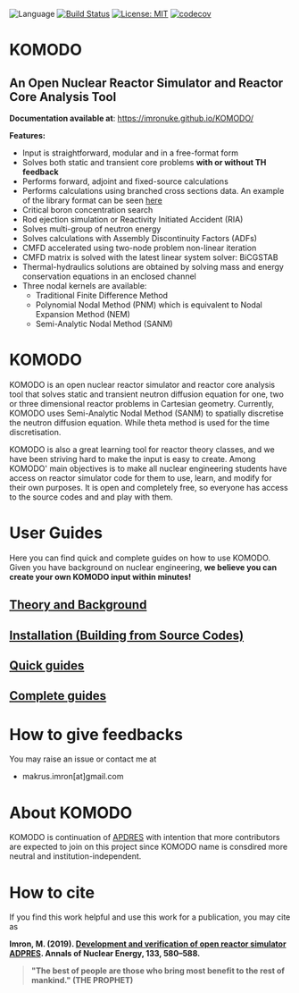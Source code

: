 ![Language](https://raw.githubusercontent.com/imronuke/KOMODO/master/docs/images/fortran.png) [![Build Status](https://travis-ci.com/imronuke/KOMODO.svg?branch=master)](https://travis-ci.com/imronuke/KOMODO) [![License: MIT](https://img.shields.io/badge/License-MIT-yellow.svg)](https://github.com/imronuke/KOMODO/blob/master/LICENSE)  [![codecov](https://codecov.io/gh/imronuke/KOMODO/branch/master/graph/badge.svg)](https://codecov.io/gh/imronuke/KOMODO)

# KOMODO
## An Open Nuclear Reactor Simulator and Reactor Core Analysis Tool 

**Documentation available at**: https://imronuke.github.io/KOMODO/

**Features:**
* Input is straightforward, modular and in a free-format form
* Solves both static and transient core problems **with or without TH feedback**
* Performs forward, adjoint and fixed-source calculations
* Performs calculations using branched cross sections data. An example of the library format can be seen [here](https://github.com/imronuke/KOMODO/blob/master/smpl/xsec/SERPENT_CMM/m40.tab)
* Critical boron concentration search
* Rod ejection simulation or Reactivity Initiated Accident (RIA)
* Solves multi-group of neutron energy
* Solves calculations with Assembly Discontinuity Factors (ADFs)
* CMFD accelerated using two-node problem non-linear iteration
* CMFD matrix is solved with the latest linear system solver: BiCGSTAB
* Thermal-hydraulics solutions are obtained by solving mass and energy conservation equations in an enclosed channel
* Three nodal kernels are available:
  * Traditional Finite Difference Method
  * Polynomial Nodal Method (PNM) which is equivalent to Nodal Expansion Method (NEM)
  * Semi-Analytic Nodal Method (SANM)

# KOMODO
KOMODO is an open nuclear reactor simulator and reactor core analysis tool that solves static and transient neutron diffusion equation for one, two or three dimensional reactor problems in Cartesian geometry. Currently, KOMODO uses Semi-Analytic Nodal Method (SANM) to spatially discretise the neutron diffusion equation. While theta method is used for the time discretisation.

KOMODO is also a great learning tool for reactor theory classes, and we have been striving hard to make the input is easy to create. Among KOMODO' main objectives is to make all nuclear engineering students have access on reactor simulator code for them to use, learn, and modify for their own purposes. It is open and completely free, so everyone has access to the source codes and and play with them.

# User Guides

Here you can find quick and complete guides on how to use KOMODO. Given you have background on nuclear engineering, **we believe you can create your own KOMODO input within minutes!**
## [Theory and Background](https://imronuke.github.io/KOMODO/method)
## [Installation (Building from Source Codes)](https://imronuke.github.io/KOMODO/install)
## [Quick guides](https://imronuke.github.io/KOMODO/quick-guides)
## [Complete guides](https://imronuke.github.io/KOMODO/card-desc)


# How to give feedbacks
You may raise an issue or contact me at
* makrus.imron[at]gmail.com

# About KOMODO
KOMODO is continuation of [APDRES](https://github.com/imronuke/ADPRES) with intention that more contributors are expected to join on this project since KOMODO name is consdired more neutral and institution-independent.

# How to cite
If you find this work helpful and use this work for a publication, you may cite as

**Imron, M. (2019). [Development and verification of open reactor simulator ADPRES](https://doi.org/10.1016/j.anucene.2019.06.049). Annals of Nuclear Energy, 133, 580–588.**


> **"The best of people are those who bring most benefit to the rest of mankind." (THE PROPHET)**
